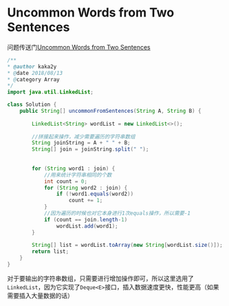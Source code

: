 # Uncommon Words from Two Sentences
问题传送门[Uncommon Words from Two Sentences](https://leetcode.com/problems/uncommon-words-from-two-sentences/description/)
```Java
/**
* @author kaka2y
* @date 2018/08/13
* @category Array
*/
import java.util.LinkedList;

class Solution {
    public String[] uncommonFromSentences(String A, String B) {
    	
    	LinkedList<String> wordList = new LinkedList<>();
    	
    	//拼接起来操作，减少需要遍历的字符串数组
    	String joinString = A + " " + B;
    	String[] join = joinString.split(" ");
    	
    	
    	for (String word1 : join) {
    		//用来统计字符串相同的个数
    		int count = 0;
    		for (String word2 : join) {
    			if (!word1.equals(word2))
    				count += 1;
    		}
    		//因为遍历的时候也对它本身进行1次equals操作，所以需要-1
    		if (count == join.length-1)
    			wordList.add(word1);
    	}
        
        String[] list = wordList.toArray(new String[wordList.size()]);
    	return list;
    }
}
```
对于要输出的字符串数组，只需要进行增加操作即可，所以这里选用了`LinkedList`，因为它实现了`Deque<E>`接口，插入数据速度更快，性能更高（如果需要插入大量数据的话）
